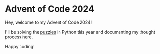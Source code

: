 # Advent of Code 2024

Hey, welcome to my Advent of Code 2024! 

I'll be solving the [puzzles](https://adventofcode.com/2024) in Python this year 
and documenting my thought process here. 

Happy coding!
